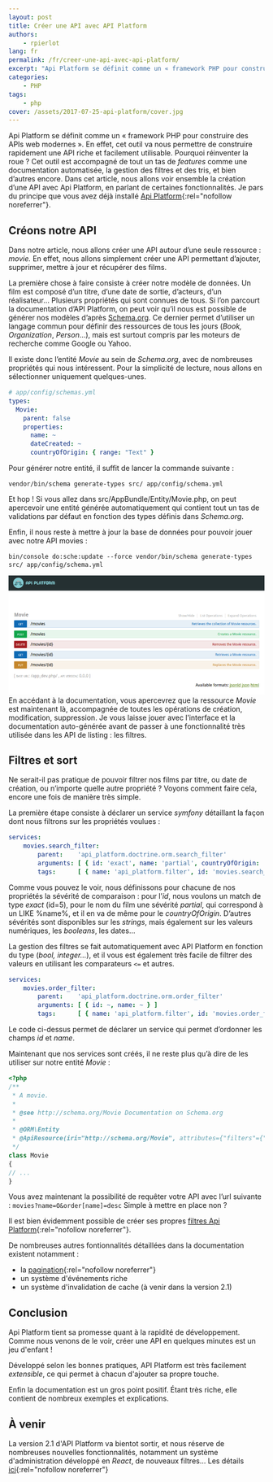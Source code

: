 ```yaml
---
layout: post
title: Créer une API avec API Platform
authors:
    - rpierlot
lang: fr
permalink: /fr/creer-une-api-avec-api-platform/
excerpt: "Api Platform se définit comme un « framework PHP pour construire des APIs web modernes ». En effet, cet outil va nous permettre de construire rapidement une API riche et facilement utilisable."
categories:
    - PHP
tags:
    - php
cover: /assets/2017-07-25-api-platform/cover.jpg
---
```


Api Platform se définit comme un « framework PHP pour construire des APIs web modernes ». En effet, cet outil va nous permettre de construire rapidement une API riche et facilement utilisable.
Pourquoi réinventer la roue ? Cet outil est accompagné de tout un tas de _features_ comme une documentation automatisée, la gestion des filtres et des tris, et bien d’autres encore.
Dans cet article, nous allons voir ensemble la création d’une API avec Api Platform, en parlant de certaines fonctionnalités. Je pars du principe que vous avez déjà installé [Api Platform](https://api-platform.com/docs/){:rel="nofollow noreferrer"}.

## Créons notre API

Dans notre article, nous allons créer une API autour d’une seule ressource : _movie._ En effet, nous allons simplement créer une API permettant d’ajouter, supprimer, mettre à jour et récupérer des films.

La première chose à faire consiste à créer notre modèle de données. Un film est composé d’un titre, d’une date de sortie, d’acteurs, d’un réalisateur… Plusieurs propriétés qui sont connues de tous.
Si l’on parcourt la documentation d’API Platform, on peut voir qu’il nous est possible de générer nos modèles d’après [Schema.org](http://schema.org). Ce dernier permet d’utiliser un langage commun pour définir des ressources de tous les jours (_Book, Organization_, _Person_…), mais est surtout compris par les moteurs de recherche comme Google ou Yahoo.

Il existe donc l’entité _Movie_ au sein de _Schema.org_, avec de nombreuses propriétés qui nous intéressent. Pour la simplicité de lecture, nous allons en sélectionner uniquement quelques-unes.

```yaml
# app/config/schemas.yml
types:
  Movie:
    parent: false
    properties:
      name: ~
      dateCreated: ~
      countryOfOrigin: { range: "Text" }
```

Pour générer notre entité, il suffit de lancer la commande suivante :

```
vendor/bin/schema generate-types src/ app/config/schema.yml
```

Et hop ! Si vous allez dans src/AppBundle/Entity/Movie.php, on peut apercevoir une entité générée automatiquement qui contient tout un tas de validations par défaut en fonction des types définis dans _Schema.org_.

Enfin, il nous reste à mettre à jour la base de données pour pouvoir jouer avec notre API movies :

```
bin/console do:sche:update --force vendor/bin/schema generate-types src/ app/config/schema.yml
```

![](/assets/2017-07-25-api-platform/api_platform_movies.png)
En accédant à la documentation, vous apercevrez que la ressource _Movie_ est maintenant là, accompagnée de toutes les opérations de création, modification, suppression.
Je vous laisse jouer avec l’interface et la documentation auto-générée avant de passer à une fonctionnalité très utilisée dans les API de listing : les filtres.

## Filtres et sort

Ne serait-il pas pratique de pouvoir filtrer nos films par titre, ou date de création, ou n’importe quelle autre propriété ? Voyons comment faire cela, encore une fois de manière très simple.

La première étape consiste à déclarer un service _symfony_ détaillant la façon dont nous filtrons sur les propriétés voulues :

```yaml
services:
    movies.search_filter:
        parent:    'api_platform.doctrine.orm.search_filter'
        arguments: [ { id: 'exact', name: 'partial', countryOfOrigin: 'partial' } ]
        tags:      [ { name: 'api_platform.filter', id: 'movies.search_filter' } ]
```

Comme vous pouvez le voir, nous définissons pour chacune de nos propriétés la sévérité de comparaison : pour l’_id_, nous voulons un match de type _exact_ (id=5), pour le nom du film une sévérité _partial_, qui correspond à un LIKE %name%, et il en va de même pour le _countryOfOrigin_. D’autres sévérités sont disponibles sur les _strings_, mais également sur les valeurs numériques, les _booleans_, les dates…

La gestion des filtres se fait automatiquement avec API Platform en fonction du type (_bool, integer…_), et il vous est également très facile de filtrer des valeurs en utilisant les comparateurs `<=` et autres.

```yaml
services:
    movies.order_filter:
        parent:    'api_platform.doctrine.orm.order_filter'
        arguments: [ { id: ~, name: ~ } ]
        tags:      [ { name: 'api_platform.filter', id: 'movies.order_filter' } ]
```
Le code ci-dessus permet de déclarer un service qui permet d’ordonner les champs _id_ et _name_.

Maintenant que nos services sont créés, il ne reste plus qu’à dire de les utiliser sur notre entité _Movie_ :

```php
<?php
/**
 * A movie.
 *
 * @see http://schema.org/Movie Documentation on Schema.org
 *
 * @ORM\Entity
 * @ApiResource(iri="http://schema.org/Movie", attributes={"filters"={"movies.search_filter", "movies.order_filter"}})
 */
class Movie
{
// ...
}
```
Vous avez maintenant la possibilité de requêter votre API avec l’url suivante : `movies?name=O&order[name]=desc`
Simple à mettre en place non ?

Il est bien évidemment possible de créer ses propres [filtres Api Platform](https://api-platform.com/docs/core/filters#creating-custom-filters){:rel="nofollow noreferrer"}.

De nombreuses autres fontionnalités détaillées dans la documentation existent notamment :
* la [pagination](https://api-platform.com/docs/core/pagination){:rel="nofollow noreferrer"}
* un système d'événements riche
* un système d'invalidation de cache (à venir dans la version 2.1)

## Conclusion

Api Platform tient sa promesse quant à la rapidité de développement. Comme nous venons de le voir, créer une API en quelques minutes est un jeu d'enfant !

Développé selon les bonnes pratiques, API Platform est très facilement _extensible_, ce qui permet à chacun d'ajouter sa propre touche.

Enfin la documentation est un gros point positif. Étant très riche, elle contient de nombreux exemples et explications.

## À venir

La version 2.1 d'API Platform va bientot sortir, et nous réserve de nombreuses nouvelles fonctionnalités, notamment un système d'administration développé en _React_, de nouveaux filtres... Les détails [ici](https://dunglas.fr/2017/06/api-platform-2-1-feature-walkthrough-create-blazing-fast-hypermedia-apis-generate-js-apps/){:rel="nofollow noreferrer"}
